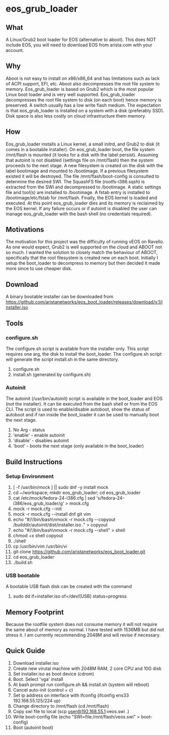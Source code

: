 # eos_grub_loader

## What
A Linux/Grub2 boot loader for EOS (alternative to aboot). This does NOT include EOS, you will need to download EOS from arista.com with your account.

## Why
Aboot is not easy to install on x86/x86_64 and has limitations such as lack of ACPI support, EFI, etc. Aboot also decompresses the root file system to memory. Eos_grub_loader is based on Grub2 which is the most popular Linux boot loader and is very well supported. Eos_grub_loader decompresses the root file system to disk (on each boot) hence memory is preserved. A switch usually has a low write flash medium. The expectation is that eos_grub_loader is installed on a system with a disk (preferably SSD). Disk space is also less costly on cloud infrastructure them memory. 

## How
Eos_grub_loader installs a Linux kernel, a small initrd, and Grub2 to disk (it comes in a bootable installer). On eos_grub_loader boot, the file system /mnt/flash is mounted (it looks for a disk with the label persist). Assuming that autoinit is not disabled (settings file on /mnt/flash) then the system proceeds to the next stage. A new filesystem is created on the disk with the label bootimage and mounted to /bootimage. If a previous filesystem existed it will be destroyed. The file /mnt/flash/boot-config is consulted to determine the desired SWI. The SquashFS file (rootfs-i386.sqsh) is extracted from the SWI and decompressed to /bootimage. A static settings file and tool(s) are installed to /bootimage. A fstab entry is installed to /bootimage/etc/fstab for /mnt/flash. Finally, the EOS kernel is loaded and executed. At this point eos_grub_loader dies and its memory is reclaimed by the EOS kernel. If any failure occurs or if autoinit is disabled the user can manage eos_grub_loader with the bash shell (no credentials required).

## Motivations
The motivation for this project was the difficulty of running vEOS on Ravello. As one would expect, Grub2 is well supported on the cloud and ABOOT not so much. I wanted the solution to closely match the behaviour of ABOOT, specifically that the root filesystem is created new on each boot. Initially I setup the boot_loader to decompress to memory but then decided it made more since to use cheaper disk.

## Download
A binary bootable installer can be downloaded from https://github.com/aristanetworks/eos_boot_loader/releases/download/v.1/installer.iso

## Tools
### configure.sh
The configure.sh script is available from the installer only. This script requires one arg, the disk to install the boot_loader. The configure.sh script will generate the script install.sh in the same directory.

1. configure.sh
2. install.sh (generated by configure.sh)

### Autoinit
The autoinit (/usr/bin/autoinit) script is available in the boot_loader and EOS (not the installer). It can be executed from the bash shell or from the EOS CLI. The script is used to enable/disable autoboot, show the status of autoboot and if ran inside the boot_loader it can be used to manually boot the next stage.

1. No Arg    - status
2. 'enable'  - enable autoinit
3. 'disable' - disables autoinit
4. 'boot' - boots the next stage (only available in the boot_loader)

## Build Instructions
### Setup Environment
1. [ -f /usr/bin/mock ] || sudo dnf -y install mock
2. cd ~/workspace; mkdir eos_grub_loader; cd eos_grub_loader
3. cat /etc/mock/fedora-24-i386.cfg | sed 's/fedora-24-i386/eos_grub_loader/g' > mock.cfg
4. mock -r mock.cfg --init
5. mock -r mock.cfg --install dnf git vim
6. echo "#\/!/bin/bash\nmock -r mock.cfg --copyout /builddir/autoinit/dist/installer.iso ." > copyout
7. echo "#\/!/bin/bash\nmock -r mock.cfg --shell" > shell
8. chmod +x shell copyout
8. ./shell
9. cp /usr/bin/vim /usr/bin/vi 
10. git clone https://github.com/aristanetworks/eos_boot_loader.git
11. cd eos_grub_loader
12. ./build.sh

### USB bootable
A bootable USB flash disk can be created with the command

1. sudo dd if=installer.iso of=/dev/[USB] status=progress

## Memory Footprint
Because the rootfile system does not consume memory it will not require the same about of memory as normal. I have tested with 1536MB but did not stress it. I am currently recommending 2048M and will revise if necessary.

## Quick Guide
1. Download installer.iso
2. Create new virutal machine with 2048M RAM, 2 core CPU and 10G disk
3. Set installer.iso as boot device (cdrom)
4. Boot. Select 'vga' install
5. At bash prompt run configure.sh && install.sh (system will reboot)
6. Cancel auto-init (control + c)
7. Set ip address on interface with ifconfig (ifconfig ens33 192.168.55.125/224 up)
8. Change directory to /mnt/flash (cd /mnt/flash)
8. Copy swi file to local (scp user@192.168.55.1:veos.swi .)
9. Write boot-config file (echo "SWI=file:/mnt/flash/veos.swi" > boot-config)
10. Boot (autoinit boot)
